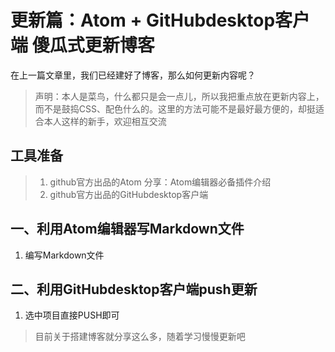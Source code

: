 # 更新篇：Atom + GitHubdesktop客户端 傻瓜式更新博客 #
在上一篇文章里，我们已经建好了博客，那么如何更新内容呢？

> 声明：本人是菜鸟，什么都只是会一点儿，所以我把重点放在更新内容上，而不是鼓捣CSS、配色什么的。这里的方法可能不是最好最方便的，却挺适合本人这样的新手，欢迎相互交流

## 工具准备 ##
> 1. github官方出品的Atom
> 分享：Atom编辑器必备插件介绍
> 2. github官方出品的GitHubdesktop客户端

## 一、利用Atom编辑器写Markdown文件 ##

1. 编写Markdown文件

## 二、利用GitHubdesktop客户端push更新 ##
1. 选中项目直接PUSH即可

> 目前关于搭建博客就分享这么多，随着学习慢慢更新吧
